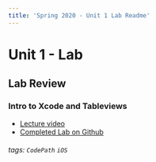 ```yaml
---
title: 'Spring 2020 - Unit 1 Lab Readme'
---
```


Unit 1 - Lab
===

## Lab Review

### Intro to Xcode and Tableviews
- [Lecture video](https://uci.zoom.us/rec/share/5PEyKq_orExJYKPH5kj0X6EIT7r9T6a8hnIX_fAK0AYeChzyMFPTjsknBuvLzg)
- [Completed Lab on Github](https://github.com/CodePath-at-UCI/ios-course/tree/master/Unit1)



###### tags: `CodePath` `iOS`
